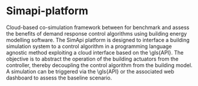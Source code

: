 # Simapi-platform
Cloud-based co-simulation framework between for benchmark and assess the benefits of demand response control algorithms using building energy modelling software. The SimApi platform is designed to interface a building simulation system to a control algorithm in a programming language agnostic method exploiting a cloud interface based on the \gls{API}. The objective is to abstract the operation of the building actuators from the controller, thereby decoupling the control algorithm from the building model.  A simulation can be triggered via the \gls{API} or the associated web dashboard to assess the baseline scenario.
